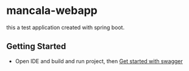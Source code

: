 # mancala-webapp
this a test application created with spring boot.

## Getting Started

* Open IDE and build and run project, then [Get started with swagger](http://localhost:8080/swagger-ui.html#/)
